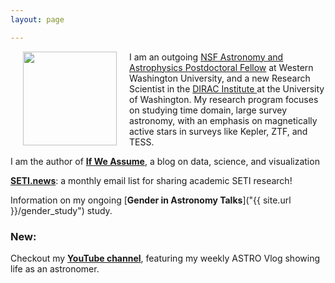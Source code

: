 ```yaml
---
layout: page

---
```



<img align="left" src="{{ site.url }}/assets/davenport_head.JPG" hspace="20" width="150">


I am an outgoing <a href='https://www.nsf.gov/funding/pgm_summ.jsp?pims_id=5291'>
NSF Astronomy and Astrophysics Postdoctoral Fellow</a> at Western Washington University,
and a new Research Scientist in the [DIRAC Institute ](http://dirac.astro.washington.edu) at the University of Washington.
My research program focuses on studying time domain, large survey astronomy, with an emphasis on magnetically active stars in surveys like Kepler, ZTF, and TESS.
<!-- Here's a partial [list of available research projects](http://jradavenport.github.io/projects/) for students. -->


I am the author of [**If We Assume**](http://www.ifweassume.com), a blog on data, science, and visualization


[**SETI.news**](http://seti.news): a monthly email list for sharing academic SETI research!

Information on my ongoing [**Gender in Astronomy Talks**]("{{ site.url }}/gender_study") study.


### New:

<i class="fa fa-youtube"></i> Checkout my [**YouTube channel**](https://www.youtube.com/james-davenport), featuring my weekly ASTRO Vlog showing life as an astronomer.
